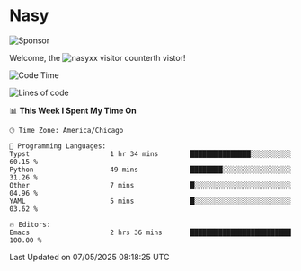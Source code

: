 # Nasy

<!--
<p align="center">
<img height="200" src="https://github-readme-stats.vercel.app/api?username=nasyxx&count_private=true&show_icons=true&theme=dracula&include_all_commits=true"/>
<img height="200" src="https://github-readme-stats.vercel.app/api/top-langs/?username=nasyxx&theme=dracula&hide=html,jupyter+notebook&count_private=true&show_icons=true"/>
</p>

  
----------------
-->

![Sponsor](https://img.shields.io/static/v1.svg?label=Sponsor&message=%E2%9D%A4&logo=GitHub&style=flat&color=pink)
 
Welcome, the ![nasyxx visitor counter](https://count.getloli.com/get/@nasyxx?theme=rule34)th vistor!
 
<!--START_SECTION:waka-->
![Code Time](http://img.shields.io/badge/Code%20Time-4%2C748%20hrs%204%20mins-blue)

![Lines of code](https://img.shields.io/badge/From%20Hello%20World%20I%27ve%20Written-6.3%20million%20lines%20of%20code-blue)

📊 **This Week I Spent My Time On** 

```text
🕑︎ Time Zone: America/Chicago

💬 Programming Languages: 
Typst                    1 hr 34 mins        ███████████████░░░░░░░░░░   60.15 % 
Python                   49 mins             ████████░░░░░░░░░░░░░░░░░   31.26 % 
Other                    7 mins              █░░░░░░░░░░░░░░░░░░░░░░░░   04.96 % 
YAML                     5 mins              █░░░░░░░░░░░░░░░░░░░░░░░░   03.62 % 

🔥 Editors: 
Emacs                    2 hrs 36 mins       █████████████████████████   100.00 % 
```


 Last Updated on 07/05/2025 08:18:25 UTC
<!--END_SECTION:waka-->

<!-- ![visitors](https://visitor-badge.laobi.icu/badge?page_id=nasyxx.nasyxx) -->
